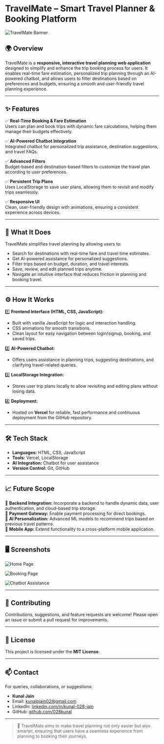# TravelMate – Smart Travel Planner & Booking Platform

![TravelMate Banner](https://via.placeholder.com/1200x300?text=TravelMate+%7C+Smart+Travel+Planner+%26+Booking+Platform)

## 🌍 Overview

TravelMate is a **responsive, interactive travel planning web application** designed to simplify and enhance the trip booking process for users. It enables real-time fare estimation, personalized trip planning through an AI-powered chatbot, and allows users to filter destinations based on preferences and budgets, ensuring a smooth and user-friendly travel planning experience.

---

## ✨ Features

✅ **Real-Time Booking & Fare Estimation**  
Users can plan and book trips with dynamic fare calculations, helping them manage their budgets effectively.

✅ **AI-Powered Chatbot Integration**  
Integrated chatbot for personalized trip assistance, destination suggestions, and travel FAQs.

✅ **Advanced Filters**  
Budget-based and destination-based filters to customize the travel plan according to user preferences.

✅ **Persistent Trip Plans**  
Uses LocalStorage to save user plans, allowing them to revisit and modify trips seamlessly.

✅ **Responsive UI**  
Clean, user-friendly design with animations, ensuring a consistent experience across devices.

---

## 🚀 What It Does

TravelMate simplifies travel planning by allowing users to:
- Search for destinations with real-time fare and travel time estimates.
- Get AI-powered assistance for personalized suggestions.
- Filter trips based on budget, duration, and travel interests.
- Save, review, and edit planned trips anytime.
- Navigate an intuitive interface that reduces friction in planning and booking travel.

---

## ⚙️ How It Works

1️⃣ **Frontend Interface (HTML, CSS, JavaScript):**  
- Built with vanilla JavaScript for logic and interaction handling.
- CSS animations for smooth transitions.
- Clean layout for easy navigation between login/signup, booking, and saved trips.

2️⃣ **AI-Powered Chatbot:**  
- Offers users assistance in planning trips, suggesting destinations, and clarifying travel-related queries.

3️⃣ **LocalStorage Integration:**  
- Stores user trip plans locally to allow revisiting and editing plans without losing data.

4️⃣ **Deployment:**  
- Hosted on **Vercel** for reliable, fast performance and continuous deployment from the GitHub repository.

---

## 🛠️ Tech Stack

- **Languages:** HTML, CSS, JavaScript
- **Tools:** Vercel, LocalStorage
- **AI Integration:** Chatbot for user assistance
- **Version Control:** Git, GitHub

---

## 📈 Future Scope

🚩 **Backend Integration:** Incorporate a backend to handle dynamic data, user authentication, and cloud-based trip storage.  
🚩 **Payment Gateway:** Enable payment processing for direct bookings.  
🚩 **AI Personalization:** Advanced ML models to recommend trips based on previous travel patterns.  
🚩 **Mobile App:** Extend functionality to a cross-platform mobile application.

---

## 🖥️ Screenshots

![Home Page](https://via.placeholder.com/800x400?text=Home+Page+Screenshot)

![Booking Page](https://via.placeholder.com/800x400?text=Booking+Page+Screenshot)

![Chatbot Assistance](https://via.placeholder.com/800x400?text=Chatbot+Assistance+Screenshot)

---

## 🤝 Contributing

Contributions, suggestions, and feature requests are welcome! Please open an issue or submit a pull request for improvements.

---

## 📜 License

This project is licensed under the **MIT License**.

---

## 📫 Contact

For queries, collaborations, or suggestions:

- **Kunal Jain**
- Email: [kunalpjain02@gmail.com](mailto:kunalpjain02@gmail.com)
- LinkedIn: [linkedin.com/in/kunal-028-jain](https://www.linkedin.com/in/kunal-028-jain)
- GitHub: [github.com/028kunal](https://github.com/028kunal)

---

> 🚀 TravelMate aims to make travel planning not only easier but also smarter, ensuring that users have a seamless experience from planning to booking their journeys.

